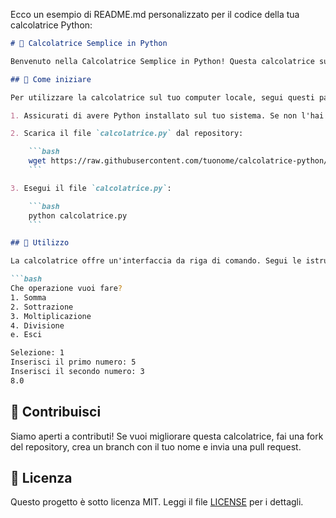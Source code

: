 Ecco un esempio di README.md personalizzato per il codice della tua calcolatrice Python:

```markdown
# 🧮 Calcolatrice Semplice in Python

Benvenuto nella Calcolatrice Semplice in Python! Questa calcolatrice supporta le operazioni di base come addizione, sottrazione, moltiplicazione e divisione.

## 🚀 Come iniziare

Per utilizzare la calcolatrice sul tuo computer locale, segui questi passaggi:

1. Assicurati di avere Python installato sul tuo sistema. Se non l'hai ancora installato, puoi scaricarlo [qui](https://www.python.org/).

2. Scarica il file `calcolatrice.py` dal repository:

    ```bash
    wget https://raw.githubusercontent.com/tuonome/calcolatrice-python/main/calcolatrice.py
    ```

3. Esegui il file `calcolatrice.py`:

    ```bash
    python calcolatrice.py
    ```

## 📝 Utilizzo

La calcolatrice offre un'interfaccia da riga di comando. Segui le istruzioni sullo schermo per selezionare l'operazione desiderata e inserire i numeri per eseguire il calcolo.

```bash
Che operazione vuoi fare?
1. Somma
2. Sottrazione
3. Moltiplicazione
4. Divisione
e. Esci

Selezione: 1
Inserisci il primo numero: 5
Inserisci il secondo numero: 3
8.0
```

## 🤝 Contribuisci

Siamo aperti a contributi! Se vuoi migliorare questa calcolatrice, fai una fork del repository, crea un branch con il tuo nome e invia una pull request.

## 📄 Licenza

Questo progetto è sotto licenza MIT. Leggi il file [LICENSE](LICENSE) per i dettagli.
